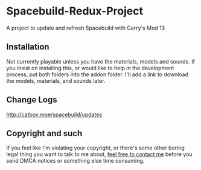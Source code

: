 # Spacebuild-Redux-Project
A project to update and refresh Spacebuild with Garry's Mod 13

Installation
------------
Not currently playable unless you have the materials, models and sounds. If you insist on installing this,
or would like to help in the development process, put both folders into the addon folder.
I'll add a link to download the models, materials, and sounds later.

Change Logs
-----------
http://catbox.moe/spacebuild/updates

Copyright and such
-------------------
If you feel like I'm violating your copyright, or there's some other boring legal thing you want to talk to me about,
<a href="http://catbox.moe/contact.html">feel free to contact me</a> before you send DMCA notices or something else 
time consuming.
